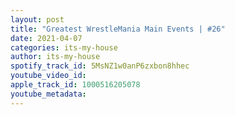 ```yaml
---
layout: post
title: "Greatest WrestleMania Main Events | #26"
date: 2021-04-07
categories: its-my-house
author: its-my-house
spotify_track_id: 5MsNZ1w0anP6zxbon8hhec
youtube_video_id: 
apple_track_id: 1000516205078
youtube_metadata: 
---
```

